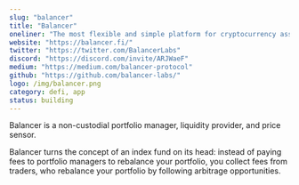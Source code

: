 ```yaml
---
slug: "balancer"
title: "Balancer"
oneliner: "The most flexible and simple platform for cryptocurrency asset management."
website: "https://balancer.fi/"
twitter: "https://twitter.com/BalancerLabs"
discord: "https://discord.com/invite/ARJWaeF"
medium: "https://medium.com/balancer-protocol"
github: "https://github.com/balancer-labs/"
logo: /img/balancer.png
category: defi, app
status: building
---
```


Balancer is a non-custodial portfolio manager, liquidity provider, and price sensor.

Balancer turns the concept of an index fund on its head: instead of paying fees to portfolio managers to rebalance your portfolio, you collect fees from traders, who rebalance your portfolio by following arbitrage opportunities.
